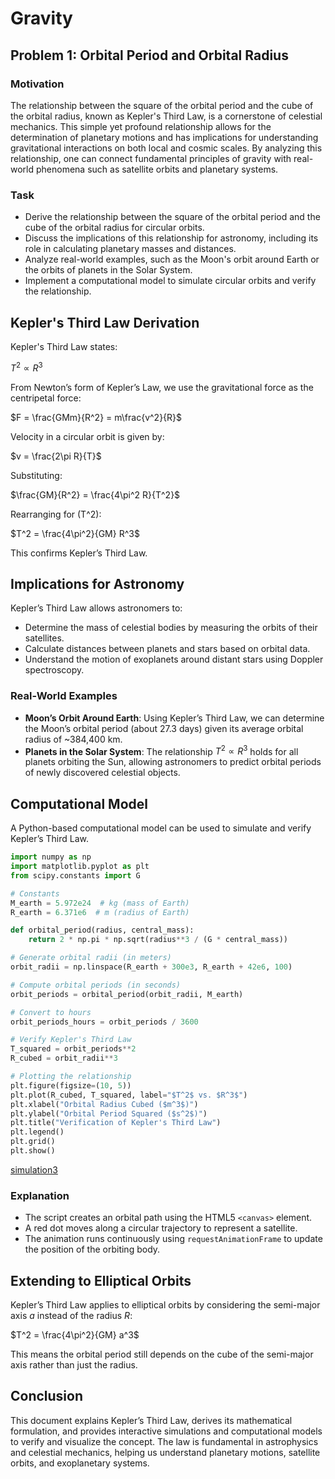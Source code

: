 # Gravity

## Problem 1: Orbital Period and Orbital Radius

### Motivation
The relationship between the square of the orbital period and the cube of the orbital radius, known as Kepler's Third Law, is a cornerstone of celestial mechanics. This simple yet profound relationship allows for the determination of planetary motions and has implications for understanding gravitational interactions on both local and cosmic scales. By analyzing this relationship, one can connect fundamental principles of gravity with real-world phenomena such as satellite orbits and planetary systems.

### Task
- Derive the relationship between the square of the orbital period and the cube of the orbital radius for circular orbits.
- Discuss the implications of this relationship for astronomy, including its role in calculating planetary masses and distances.
- Analyze real-world examples, such as the Moon's orbit around Earth or the orbits of planets in the Solar System.
- Implement a computational model to simulate circular orbits and verify the relationship.

## Kepler's Third Law Derivation
Kepler's Third Law states:

$T^2 \propto R^3$

From Newton’s form of Kepler’s Law, we use the gravitational force as the centripetal force:

$F = \frac{GMm}{R^2} = m\frac{v^2}{R}$

Velocity in a circular orbit is given by:

$v = \frac{2\pi R}{T}$

Substituting:

$\frac{GM}{R^2} = \frac{4\pi^2 R}{T^2}$

Rearranging for \(T^2\):

$T^2 = \frac{4\pi^2}{GM} R^3$

This confirms Kepler’s Third Law.

## Implications for Astronomy
Kepler’s Third Law allows astronomers to:
- Determine the mass of celestial bodies by measuring the orbits of their satellites.
- Calculate distances between planets and stars based on orbital data.
- Understand the motion of exoplanets around distant stars using Doppler spectroscopy.

### Real-World Examples
- **Moon’s Orbit Around Earth**: Using Kepler’s Third Law, we can determine the Moon’s orbital period (about 27.3 days) given its average orbital radius of ~384,400 km.
- **Planets in the Solar System**: The relationship $T^2 \propto R^3$ holds for all planets orbiting the Sun, allowing astronomers to predict orbital periods of newly discovered celestial objects.

## Computational Model
A Python-based computational model can be used to simulate and verify Kepler’s Third Law.

```python
import numpy as np
import matplotlib.pyplot as plt
from scipy.constants import G

# Constants
M_earth = 5.972e24  # kg (mass of Earth)
R_earth = 6.371e6  # m (radius of Earth)

def orbital_period(radius, central_mass):
    return 2 * np.pi * np.sqrt(radius**3 / (G * central_mass))

# Generate orbital radii (in meters)
orbit_radii = np.linspace(R_earth + 300e3, R_earth + 42e6, 100)

# Compute orbital periods (in seconds)
orbit_periods = orbital_period(orbit_radii, M_earth)

# Convert to hours
orbit_periods_hours = orbit_periods / 3600

# Verify Kepler's Third Law
T_squared = orbit_periods**2
R_cubed = orbit_radii**3

# Plotting the relationship
plt.figure(figsize=(10, 5))
plt.plot(R_cubed, T_squared, label="$T^2$ vs. $R^3$")
plt.xlabel("Orbital Radius Cubed ($m^3$)")
plt.ylabel("Orbital Period Squared ($s^2$)")
plt.title("Verification of Kepler's Third Law")
plt.legend()
plt.grid()
plt.show()
```

[simulation3](simulation3.html)

### Explanation
- The script creates an orbital path using the HTML5 `<canvas>` element.
- A red dot moves along a circular trajectory to represent a satellite.
- The animation runs continuously using `requestAnimationFrame` to update the position of the orbiting body.

## Extending to Elliptical Orbits
Kepler’s Third Law applies to elliptical orbits by considering the semi-major axis $a$ instead of the radius $R$:

$T^2 = \frac{4\pi^2}{GM} a^3$

This means the orbital period still depends on the cube of the semi-major axis rather than just the radius.

## Conclusion
This document explains Kepler’s Third Law, derives its mathematical formulation, and provides interactive simulations and computational models to verify and visualize the concept. The law is fundamental in astrophysics and celestial mechanics, helping us understand planetary motions, satellite orbits, and exoplanetary systems.

